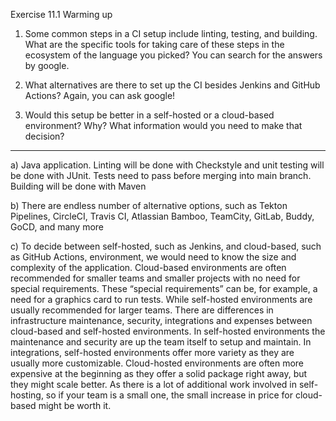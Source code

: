 Exercise 11.1 Warming up

1. Some common steps in a CI setup include linting, testing, and building. What are the specific tools for taking care of these steps in the ecosystem of the language you picked? You can search for the answers by google.

2. What alternatives are there to set up the CI besides Jenkins and GitHub Actions? Again, you can ask google!

3. Would this setup be better in a self-hosted or a cloud-based environment? Why? What information would you need to make that decision?

-----

a) Java application. Linting will be done with Checkstyle and unit testing will be done with JUnit. Tests need to pass before merging into main branch. Building will be done with Maven

b) There are endless number of alternative options, such as Tekton Pipelines, CircleCI, Travis CI, Atlassian Bamboo, TeamCity, GitLab, Buddy, GoCD, and many more

c) To decide between self-hosted, such as Jenkins, and cloud-based, such as GitHub Actions, environment, we would need to know the size and complexity of the application. Cloud-based environments are often recommended for smaller teams and smaller projects with no need for special requirements. These “special requirements” can be, for example, a need for a graphics card to run tests. While self-hosted environments are usually recommended for larger teams. 
There are differences in infrastructure maintenance, security, integrations and expenses between cloud-based and self-hosted environments. In self-hosted environments the maintenance and security are up the team itself to setup and maintain. In integrations, self-hosted environments offer more variety as they are usually more customizable. Cloud-hosted environments are often more expensive at the beginning as they offer a solid package right away, but they might scale better. As there is a lot of additional work involved in self-hosting, so if your team is a small one, the small increase in price for cloud-based might be worth it. 
